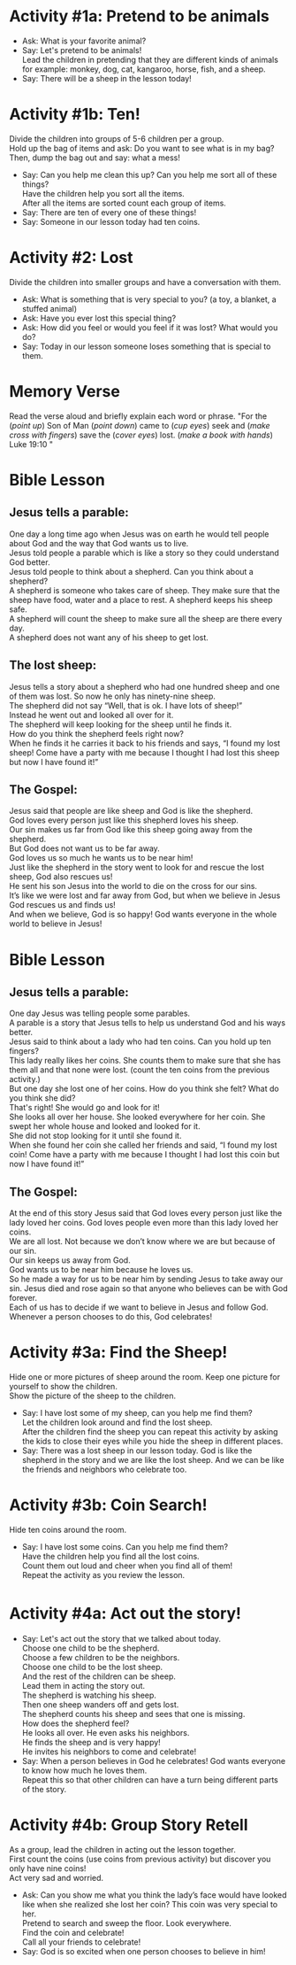 # Activity #1a: Pretend to be animals 

- Ask: What is your favorite animal? 
- Say: Let's pretend to be animals!  
Lead the children in pretending that they are different kinds of animals for example: monkey, dog, cat, kangaroo, horse, fish, and a sheep. 
- Say: There will be a sheep in the lesson today!  

# Activity #1b: Ten!

Divide the children into groups of 5-6 children per a group.  
Hold up the bag of items and ask: Do you want to see what is in my bag?  
Then, dump the bag out and say: what a mess!  
- Say: Can you help me clean this up? Can you help me sort all of these things?  
Have the children help you sort all the items.  
After all the items are sorted count each group of items.  
- Say: There are ten of every one of these things!  
- Say: Someone in our lesson today had ten coins.  

# Activity #2: Lost 

Divide the children into smaller groups and have a conversation with them.  
- Ask: What is something that is very special to you? (a toy, a blanket, a stuffed animal) 
- Ask: Have you ever lost this special thing?  
- Ask: How did you feel or would you feel if it was lost? What would you do? 
- Say: Today in our lesson someone loses something that is special to them. 

# Memory Verse
Read the verse aloud and briefly explain each word or phrase. 
"For the (_point up_) Son of Man (_point down_) came to (_cup eyes_) seek and (_make cross with fingers_) save the  (_cover eyes_) lost. (_make a book with hands_) Luke 19:10 "

# Bible Lesson

## Jesus tells a parable: 
One day a long time ago when Jesus was on earth he would tell people about God and the way that God wants us to live.  
Jesus told people a parable which is like a story so they could understand God better.  
Jesus told people to think about a shepherd. Can you think about a shepherd?  
A shepherd is someone who takes care of sheep. They make sure that the sheep have food, water and a place to rest. A shepherd keeps his sheep safe.  
A shepherd will count the sheep to make sure all the sheep are there every day.  
A shepherd does not want any of his sheep to get lost.  
## The lost sheep: 
Jesus tells a story about a shepherd who had one hundred sheep and one of them was lost. So now he only has ninety-nine sheep.  
The shepherd did not say “Well, that is ok. I have lots of sheep!”  
Instead he went out and looked all over for it.   
The shepherd will keep looking for the sheep until he finds it.  
How do you think the shepherd feels right now?  
When he finds it he carries it back to his friends and says, “I found my lost sheep! Come have a party with me because I thought I had lost this sheep but now I have found it!” 
## The Gospel: 
Jesus said that people are like sheep and God is like the shepherd.  
God loves every person just like this shepherd loves his sheep.  
Our sin makes us far from God like this sheep going away from the shepherd.  
But God does not want us to be far away.  
God loves us so much he wants us to be near him!  
Just like the shepherd in the story went to look for and rescue the lost sheep, God also rescues us!  
He sent his son Jesus into the world to die on the cross for our sins.  
It’s like we were lost and far away from God, but when we believe in Jesus God rescues us and finds us!  
And when we believe, God is so happy! God wants everyone in the whole world to believe in Jesus!  

# Bible Lesson

## Jesus tells a parable: 
One day Jesus was telling people some parables.  
A parable is a story that Jesus tells to help us understand God and his ways better.  
Jesus said to think about a lady who had ten coins. Can you hold up ten fingers?  
This lady really likes her coins. She counts them to make sure that she has them all and that none were lost. (count the ten coins from the previous activity.)  
But one day she lost one of her coins. How do you think she felt? What do you think she did?  
That's right! She would go and look for it!  
She looks all over her house. She looked everywhere for her coin. She swept her whole house and looked and looked for it.  
She did not stop looking for it until she found it.  
When she found her coin she called her friends and said, “I found my lost coin! Come have a party with me because I thought I had lost this coin but now I have found it!”  
## The Gospel:  
At the end of this story Jesus said that God loves every person just  like the lady loved her coins. God loves people even more than this lady loved her coins.  
We are all lost. Not because we don’t know where we are but because of our sin.  
Our sin keeps us away from God.  
God wants us to be near him because he loves us.  
So he made a way for us to be near him by sending Jesus to take away our sin. Jesus died and rose again so that anyone who believes can be with God forever.  
Each of us has to decide if we want to believe in Jesus and follow God.  
Whenever a person chooses to do this, God celebrates!  

# Activity #3a: Find the Sheep! 

Hide one or more pictures of sheep around the room. Keep one picture for yourself to show the children.  
Show the picture of the sheep to the children.  
- Say: I have lost some of my sheep, can you help me find them?  
Let the children look around and find the lost sheep.  
After the children find the sheep you can repeat this activity by asking the kids to close their eyes while you hide the sheep in different places.  
- Say: There was a lost sheep in our lesson today. God is like the shepherd in the story and we are like the lost sheep. And we can be like the friends and neighbors who celebrate too.  

# Activity #3b: Coin Search! 

Hide ten coins around the room.  
- Say: I have lost some coins. Can you help me find them?  
Have the children help you find all the lost coins.  
Count them out loud and cheer when you find all of them!  
Repeat the activity as you review the lesson.  

# Activity #4a: Act out the story! 　

- Say: Let's act out the story that we talked about today.  
Choose one child to be the shepherd.  
Choose a few children to be the neighbors.  
Choose one child to be the lost sheep.  
And the rest of the children can be sheep.  
Lead them in acting the story out.  
The shepherd is watching his sheep.  
Then one sheep wanders off and gets lost.  
The shepherd counts his sheep and sees that one is missing.  
How does the shepherd feel?  
He looks all over. He even asks his neighbors.  
He finds the sheep and is very happy!  
He invites his neighbors to come and celebrate!  
- Say: When a person believes in God he celebrates! God wants everyone to know how much he loves them.  
Repeat this so that other children can have a turn being different parts of the story. 

# Activity #4b: Group Story Retell

As a group, lead the children in acting out the lesson together.  
First count the coins (use coins from previous activity) but discover you only have nine coins!  
Act very sad and worried.  
- Ask: Can you show me what you think the lady’s face would have looked like when she realized she lost her coin? This coin was very special to her.  
Pretend to search and sweep the floor. Look everywhere.  
Find the coin and celebrate!  
Call all your friends to celebrate!  
- Say: God is so excited when one person chooses to believe in him!  
